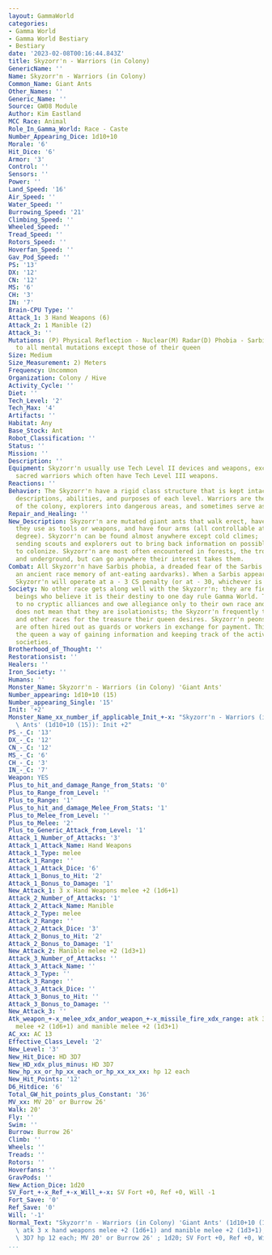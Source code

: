 ```yaml
---
layout: GammaWorld
categories:
- Gamma World
- Gamma World Bestiary
- Bestiary
date: '2023-02-08T00:16:44.843Z'
title: Skyzorr'n - Warriors (in Colony)
GenericName: ''
Name: Skyzorr'n - Warriors (in Colony)
Common_Name: Giant Ants
Other_Names: ''
Generic_Name: ''
Source: GW08 Module
Author: Kim Eastland
MCC Race: Animal
Role_In_Gamma_World: Race - Caste
Number_Appearing_Dice: 1d10+10
Morale: '6'
Hit_Dice: '6'
Armor: '3'
Control: ''
Sensors: ''
Power: ''
Land_Speed: '16'
Air_Speed: ''
Water_Speed: ''
Burrowing_Speed: '21'
Climbing_Speed: ''
Wheeled_Speed: ''
Tread_Speed: ''
Rotors_Speed: ''
Hoverfan_Speed: ''
Gav_Pod_Speed: ''
PS: '13'
DX: '12'
CN: '12'
MS: '6'
CH: '3'
IN: '7'
Brain-CPU Type: ''
Attack_1: 3 Hand Weapons (6)
Attack_2: 1 Manible (2)
Attack_3: ''
Mutations: (P) Physical Reflection - Nuclear(M) Radar(D) Phobia - Sarbis.   Immunity
  to all mental mutations except those of their queen
Size: Medium
Size_Measurement: 2) Meters
Frequency: Uncommon
Organization: Colony / Hive
Activity_Cycle: ''
Diet: ''
Tech_Level: '2'
Tech_Max: '4'
Artifacts: ''
Habitat: Any
Base_Stock: Ant
Robot_Classification: ''
Status: ''
Mission: ''
Description: ''
Equipment: Skyzorr'n usually use Tech Level II devices and weapons, except for the
  sacred warriors which often have Tech Level III weapons.
Reactions: ''
Behavior: The Skyzorr'n have a rigid class structure that is kept intact by the physical
  descriptions, abilities, and purposes of each level. Warriors are the defenders
  of the colony, explorers into dangerous areas, and sometimes serve as mercenaries.
Repair_and_Healing: ''
New_Description: Skyzorr'n are mutated giant ants that walk erect, have large mandibles
  they use as tools or weapons, and have four arms (all controllable at once to some
  degree). Skyzorr'n can be found almost anywhere except cold climes;  they are constantly
  sending scouts and explorers out to bring back information on possible new areas
  to colonize. Skyzorr'n are most often encountered in forests, the tropics, grasslands,
  and underground, but can go anywhere their interest takes them.
Combat: All Skyzorr'n have Sarbis phobia, a dreaded fear of the Sarbis race (probably
  an ancient race memory of ant-eating aardvarks). When a Sarbis appears on the scene,
  Skyzorr'n will operate at a - 3 CS penalty (or at - 30, whichever is appropriate).
Society: No other race gets along well with the Skyzorr'n; they are fierce, warlike
  beings who believe it is their destiny to one day rule Gamma World. They belong
  to no cryptic alliances and owe allegiance only to their own race and destiny. This
  does not mean that they are isolationists; the Skyzorr'n frequently trade with merchants
  and other races for the treasure their queen desires. Skyzorr'n peons or warriors
  are often hired out as guards or workers in exchange for payment. This also gives
  the queen a way of gaining information and keeping track of the activities of other
  societies.
Brotherhood_of_Thought: ''
Restorationsist: ''
Healers: ''
Iron_Society: ''
Humans: ''
Monster_Name: Skyzorr'n - Warriors (in Colony) 'Giant Ants'
Number_appearing: 1d10+10 (15)
Number_appearing_Single: '15'
Init: '+2'
Monster_Name_xx_number_if_applicable_Init_+-x: "Skyzorr'n - Warriors (in Colony) 'Giant\
  \ Ants' (1d10+10 (15)): Init +2"
PS_-_C: '13'
DX_-_C: '12'
CN_-_C: '12'
MS_-_C: '6'
CH_-_C: '3'
IN_-_C: '7'
Weapon: YES
Plus_to_hit_and_damage_Range_from_Stats: '0'
Plus_to_Range_from_Level: ''
Plus_to_Range: '1'
Plus_to_hit_and_damage_Melee_From_Stats: '1'
Plus_to_Melee_from_Level: ''
Plus_to_Melee: '2'
Plus_to_Generic_Attack_from_Level: '1'
Attack_1_Number_of_Attacks: '3'
Attack_1_Attack_Name: Hand Weapons
Attack_1_Type: melee
Attack_1_Range: ''
Attack_1_Attack_Dice: '6'
Attack_1_Bonus_to_Hit: '2'
Attack_1_Bonus_to_Damage: '1'
New_Attack_1: 3 x Hand Weapons melee +2 (1d6+1)
Attack_2_Number_of_Attacks: '1'
Attack_2_Attack_Name: Manible
Attack_2_Type: melee
Attack_2_Range: ''
Attack_2_Attack_Dice: '3'
Attack_2_Bonus_to_Hit: '2'
Attack_2_Bonus_to_Damage: '1'
New_Attack_2: Manible melee +2 (1d3+1)
Attack_3_Number_of_Attacks: ''
Attack_3_Attack_Name: ''
Attack_3_Type: ''
Attack_3_Range: ''
Attack_3_Attack_Dice: ''
Attack_3_Bonus_to_Hit: ''
Attack_3_Bonus_to_Damage: ''
New_Attack_3: ''
Atk_weapon_+-x_melee_xdx_andor_weapon_+-x_missile_fire_xdx_range: atk 3 x hand weapons
  melee +2 (1d6+1) and manible melee +2 (1d3+1)
AC_xx: AC 13
Effective_Class_Level: '2'
New_Level: '3'
New_Hit_Dice: HD 3D7
New_HD_xdx_plus_minus: HD 3D7
New_hp_xx_or_hp_xx_each_or_hp_xx_xx_xx: hp 12 each
New_Hit_Points: '12'
D6_Hitdice: '6'
Total_GW_hit_points_plus_Constant: '36'
MV_xx: MV 20' or Burrow 26'
Walk: 20'
Fly: ''
Swim: ''
Burrow: Burrow 26'
Climb: ''
Wheels: ''
Treads: ''
Rotors: ''
Hoverfans: ''
GravPods: ''
New_Action_Dice: 1d20
SV_Fort_+-x_Ref_+-x_Will_+-x: SV Fort +0, Ref +0, Will -1
Fort_Save: '0'
Ref_Save: '0'
Will: '-1'
Normal_Text: "Skyzorr'n - Warriors (in Colony) 'Giant Ants' (1d10+10 (15)): Init +2;\
  \ atk 3 x hand weapons melee +2 (1d6+1) and manible melee +2 (1d3+1); AC 13; HD\
  \ 3D7 hp 12 each; MV 20' or Burrow 26' ; 1d20; SV Fort +0, Ref +0, Will -1"
...
```

